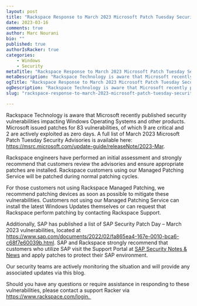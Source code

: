 ```yaml
---
layout: post
title: "Rackspace Response to March 2023 Microsoft Patch Tuesday Security Advisory"
date: 2023-03-16
comments: true
author: Marc Nourani
bio: ""
published: true
authorIsRacker: true
categories:
    - Windows
    - Security
metaTitle: "Rackspace Response to March 2023 Microsoft Patch Tuesday Security Advisory"
metaDescription: "Rackspace Technology is aware that Microsoft recently published security vulnerabilities impacting Windows Operating Systems and other products. Microsoft issued patches for 83 vulnerabilities, of which 9 are critical and 2 are actively exploited as zero days. A full list of March 2023 Microsoft Patch Tuesday Security Advisories is available here: https://msrc.microsoft.com/update-guide/releaseNote/2023-Mar."
ogTitle: "Rackspace Response to March 2023 Microsoft Patch Tuesday Security Advisory"
ogDescription: "Rackspace Technology is aware that Microsoft recently published security vulnerabilities impacting Windows Operating Systems and other products. Microsoft issued patches for 83 vulnerabilities, of which 9 are critical and 2 are actively exploited as zero days. A full list of March 2023 Microsoft Patch Tuesday Security Advisories is available here: https://msrc.microsoft.com/update-guide/releaseNote/2023-Mar."
slug: "rackspace-response-to-march-2023-microsoft-patch-tuesday-security-advisory"

---
```


Rackspace Technology is aware that Microsoft recently published security vulnerabilities impacting Windows Operating Systems and other products. Microsoft issued patches for 83 vulnerabilities, of which 9 are critical and 2 are actively exploited as zero days. A full list of March 2023 Microsoft Patch Tuesday Security Advisories is available here: https://msrc.microsoft.com/update-guide/releaseNote/2023-Mar.

Rackspace engineers have performed an initial assessment and strongly recommend that customers review the advisories and ensure appropriate patches are installed. Rackspace customers using our Managed Patching Service will be patched during normal patching cycles.

For those customers not using Rackspace Managed Patching, we recommend patching devices as soon as possible to mitigate these vulnerabilities. Customers not using our Managed Patching Service can install the latest Windows Updates themselves or can request that Rackspace perform patching by contacting Rackspace Support.

Additionally, SAP has published a list of SAP Security Patch Day – March 2023 vulnerabilities, located at https://www.sap.com/documents/2022/02/fa865ea4-167e-0010-bca6-c68f7e60039b.html. SAP and Rackspace strongly recommend that customers who utilize SAP visit the Support Portal at [SAP Security Notes & News](https://support.sap.com/en/my-support/knowledge-base/security-notes-news.html) and apply patches to protect their SAP environment.

Our security teams are actively monitoring the situation and will provide any associated updates via this blog.

Should you have any questions or require assistance in responding to these vulnerabilities, please contact a support Racker via https://www.rackspace.com/login. 
